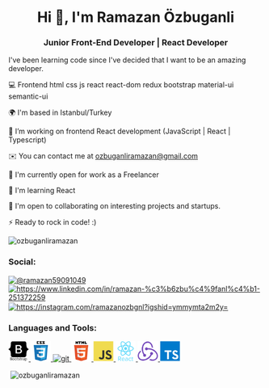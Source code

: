 

<h1 align="center">Hi 👋, I'm Ramazan Özbuganli</h1>
<h3 align="center">Junior Front-End Developer | React Developer</h3>



I've been learning code since I've decided that I want to be an amazing developer. 


💻 Frontend
html css js react react-dom redux bootstrap material-ui semantic-ui




🌍  I'm based in Istanbul/Turkey

🔭 I’m working on frontend React development (JavaScript | React | Typescript)

✉️  You can contact me at ozbuganliramazan@gmail.com

🚀  I'm currently open for work as a Freelancer

🧠  I'm learning React

🤝  I'm open to collaborating on interesting projects and startups.

⚡  Ready to rock in code! :)



<p align="left"> <img src="https://komarev.com/ghpvc/?username=ozbuganliramazan&label=Profile%20views&color=0e75b6&style=flat" alt="ozbuganliramazan" /> </p>


<h3 align="left">Social:</h3>
<p align="left">
<a href="https://twitter.com/@ramazan59091049" target="blank"><img align="center" src="https://raw.githubusercontent.com/rahuldkjain/github-profile-readme-generator/master/src/images/icons/Social/twitter.svg" alt="@ramazan59091049" height="30" width="40" /></a>
<a href="https://linkedin.com/in/https://www.linkedin.com/in/ramazan-%c3%b6zbu%c4%9fanl%c4%b1-251372259" target="blank"><img align="center" src="https://raw.githubusercontent.com/rahuldkjain/github-profile-readme-generator/master/src/images/icons/Social/linked-in-alt.svg" alt="https://www.linkedin.com/in/ramazan-%c3%b6zbu%c4%9fanl%c4%b1-251372259" height="30" width="40" /></a>
<a href="https://instagram.com/https://instagram.com/ramazanozbgnl?igshid=ymmymta2m2y=" target="blank"><img align="center" src="https://raw.githubusercontent.com/rahuldkjain/github-profile-readme-generator/master/src/images/icons/Social/instagram.svg" alt="https://instagram.com/ramazanozbgnl?igshid=ymmymta2m2y=" height="30" width="40" /></a>
</p>

<h3 align="left">Languages and Tools:</h3>
<p align="left"> <a href="https://getbootstrap.com" target="_blank" rel="noreferrer"> <img src="https://raw.githubusercontent.com/devicons/devicon/master/icons/bootstrap/bootstrap-plain-wordmark.svg" alt="bootstrap" width="40" height="40"/> </a> <a href="https://www.w3schools.com/css/" target="_blank" rel="noreferrer"> <img src="https://raw.githubusercontent.com/devicons/devicon/master/icons/css3/css3-original-wordmark.svg" alt="css3" width="40" height="40"/> </a> <a href="https://git-scm.com/" target="_blank" rel="noreferrer"> <img src="https://www.vectorlogo.zone/logos/git-scm/git-scm-icon.svg" alt="git" width="40" height="40"/> </a> <a href="https://www.w3.org/html/" target="_blank" rel="noreferrer"> <img src="https://raw.githubusercontent.com/devicons/devicon/master/icons/html5/html5-original-wordmark.svg" alt="html5" width="40" height="40"/> </a> <a href="https://developer.mozilla.org/en-US/docs/Web/JavaScript" target="_blank" rel="noreferrer"> <img src="https://raw.githubusercontent.com/devicons/devicon/master/icons/javascript/javascript-original.svg" alt="javascript" width="40" height="40"/> </a> <a href="https://reactjs.org/" target="_blank" rel="noreferrer"> <img src="https://raw.githubusercontent.com/devicons/devicon/master/icons/react/react-original-wordmark.svg" alt="react" width="40" height="40"/> </a> <a href="https://redux.js.org" target="_blank" rel="noreferrer"> <img src="https://raw.githubusercontent.com/devicons/devicon/master/icons/redux/redux-original.svg" alt="redux" width="40" height="40"/> </a> <a href="https://www.typescriptlang.org/" target="_blank" rel="noreferrer"> <img src="https://raw.githubusercontent.com/devicons/devicon/master/icons/typescript/typescript-original.svg" alt="typescript" width="40" height="40"/> </a> </p>

<p>&nbsp;<img align="center" src="https://github-readme-stats.vercel.app/api?username=ozbuganliramazan&show_icons=true&locale=en" alt="ozbuganliramazan" /></p>
